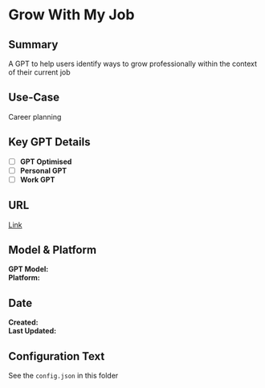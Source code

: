 # Grow With My Job

## Summary

A GPT to help users identify ways to grow professionally within the context of their current job

## Use-Case

Career planning

## Key GPT Details

- [ ] **GPT Optimised**  
- [ ] **Personal GPT**  
- [ ] **Work GPT**

## URL

[Link](https://chatgpt.com/g/g-v3vKpYxCq-grow-with-my-job)

## Model & Platform

**GPT Model:**  
**Platform:**

## Date


**Created:**   
**Last Updated:** 

## Configuration Text

See the `config.json` in this folder